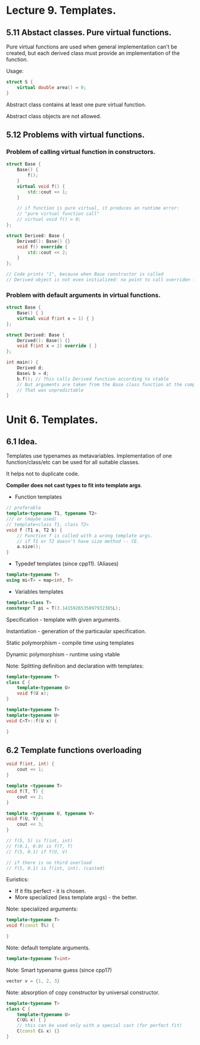 # Lecture 9. Templates.

## 5.11 Abstact classes. Pure virtual functions.

Pure virtual functions are used when general implementation can't be created, but each derived class must provide an implementation of the function.

Usage:

```cpp
struct S {
	virtual double area() = 0;
}
```

Abstract class contains at least one pure virtual function.

Abstract class objects are not allowed.

## 5.12 Problems with virtual functions.

### Problem of calling virtual function in constructors.

```cpp
struct Base {
	Base() {
		f();
	}
	virtual void f() {
		std::cout << 1;
	}

	// if function is pure virtual, it produces an runtime error:
	// "pure virtual function call"
	// virtual void f() = 0;
};

struct Derived: Base {
	Derived(): Base() {}
	void f() override {
		std::cout << 2;
	}
};

// Code prints "1", because when Base constructor is called
// Derived object is not even initialized: no point to call overriden function.
```

### Problem with default arguments in virtual functions.

```cpp
struct Base {
	Base() { }
	virtual void f(int x = 1) { }
};

struct Derived: Base {
	Derived(): Base() {}
	void f(int x = 2) override { }
};

int main() {
	Derived d;
	Base& b = d;
	b.f(); // This calls Derived function according to vtable
	// But arguments are taken from the Base class function at the compile time.
	// That was unpredictable
}
```

# Unit 6. Templates.

## 6.1 Idea.

Templates use typenames as metavariables. Implementation of one function/class/etc can be used for all suitable classes.

It helps not to duplicate code.

**Compiler does not cast types to fit into template args**.

- Function templates
```cpp
// preferable
template<typename T1, typename T2>
/// or (maybe used)
// template<class T1, class T2>
void f (T1 a, T2 b) {
	// Function f is called with a wrong template args.
	// if T1 or T2 doesn't have size method -- CE.
	a.size();
}
```
- Typedef templates (since cpp11). (Aliases)
```cpp
template<typename T>
using mi<T> = map<int, T>
```

- Variables templates
```cpp
template<class T>
constexpr T pi = T(3.1415926535897932385L);
```

Specification - template with given arguments.

Instantiation - generation of the particaular specification.

Static polymorphism - compile time using templates

Dynamic polymorphism - runtime using vtable

Note: Splitting definition and declaration with templates:

```cpp
template<typename T>
class C {
	template<typename U>
	void f(U x);
}

template<typename T>
template<typename U>
void C<T>::f(U x) {

}
```

## 6.2 Template functions overloading

```cpp
void f(int, int) {
	cout << 1;
}

template <typename T>
void f(T, T) {
	cout << 2;
}

template <typename U, typename V>
void f(U, V) {
	cout << 3;
}

// f(5, 5) is f(int, int)
// f(0.1, 0.0) is f(T, T)
// f(5, 0.1) if f(U, V)

// if there is no third overload
// f(5, 0.1) is f(int, int). (casted)
```

Euristics:
- If it fits perfect - it is chosen. 
- More specialized (less template args) - the better.

Note: specialized arguments:
```cpp
template<typename T>
void f(const T&) {

}
```

Note: default template arguments.
```cpp
template<typename T=int>
```
Note: Smart typename guess (since cpp17)
```cpp
vector v = {1, 2, 3}
```

Note: absorption of copy constructor by universal constructor.
```cpp
template<typename T>
class C {
	template<typename U>
	C(U& x) { }
	// this can be used only with a special cast (for perfect fit)
	C(const C& x) {}
}
```
